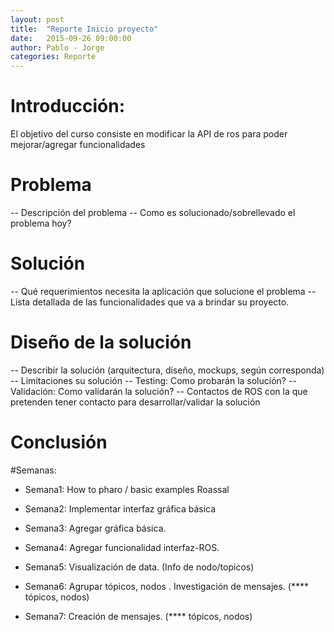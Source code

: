 ```yaml
---
layout: post
title:  "Reporte Inicio proyecto"
date:   2015-09-26 09:00:00
author: Pablo - Jorge
categories: Reporte
---
```


# Introducción:

El objetivo del curso consiste en modificar la API de ros para poder mejorar/agregar funcionalidades 

# Problema
-- Descripción del problema
-- Como es solucionado/sobrellevado el problema hoy?
# Solución
-- Qué requerimientos necesita la aplicación que solucione el problema
-- Lista detallada de las funcionalidades que va a brindar su proyecto.
# Diseño de la solución
-- Describir la solución (arquitectura, diseño, mockups, según corresponda)
-- Limitaciones su solución
-- Testing: Como probarán la solución?
-- Validación: Como validarán la solución?
-- Contactos de ROS con la que pretenden tener contacto para desarrollar/validar la solución
# Conclusión


#Semanas:

* Semana1: How to pharo / basic examples Roassal
* Semana2: Implementar interfaz gráfica básica
* Semana3: Agregar gráfica básica.

* Semana4: Agregar funcionalidad interfaz-ROS.
* Semana5: Visualización de data. (Info de nodo/topicos)
* Semana6: Agrupar tópicos, nodos .  Investigación de mensajes. (**** tópicos, nodos)
* Semana7: Creación de mensajes. (**** tópicos, nodos)
